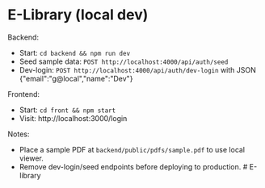 # E-Library (local dev)

Backend:
- Start: `cd backend && npm run dev`
- Seed sample data: `POST http://localhost:4000/api/auth/seed`
- Dev-login: `POST http://localhost:4000/api/auth/dev-login` with JSON {"email":"g@local","name":"Dev"}

Frontend:
- Start: `cd front && npm start`
- Visit: http://localhost:3000/login

Notes:
- Place a sample PDF at `backend/public/pdfs/sample.pdf` to use local viewer.
- Remove dev-login/seed endpoints before deploying to production.
#   E - l i b r a r y  
 